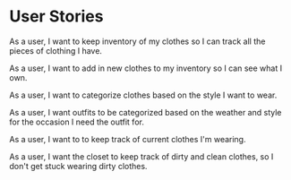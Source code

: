 User Stories
====================

<p>As a user, I want to keep inventory of my clothes so I can track all the pieces of clothing I have.</p>

<p>As a user, I want to add in new clothes to my inventory so I can see what I own.</p>

<p>As a user, I want to categorize clothes based on the style I want to wear.</p>

<p>As a user, I want outfits to be categorized based on the weather and style for the occasion I need the outfit for.</p>

<p>As a user, I want to  to keep track of current clothes I'm wearing.</p>

<p>As a user, I want the closet to keep track of dirty and clean clothes, so I don't get stuck wearing dirty clothes.</p>